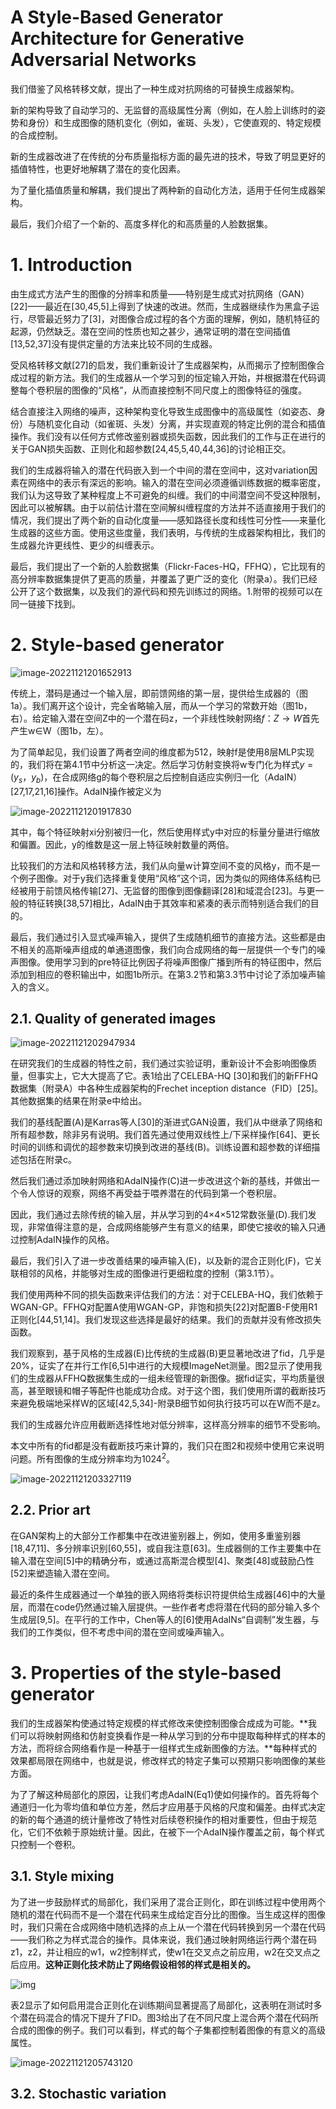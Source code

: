 # **A Style-Based Generator Architecture for Generative Adversarial Networks**

我们借鉴了风格转移文献，提出了一种生成对抗网络的可替换生成器架构。

新的架构导致了自动学习的、无监督的高级属性分离（例如，在人脸上训练时的姿势和身份）和生成图像的随机变化（例如，雀斑、头发），它使直观的、特定规模的合成控制。

新的生成器改进了在传统的分布质量指标方面的最先进的技术，导致了明显更好的插值特性，也更好地解耦了潜在的变化因素。

为了量化插值质量和解耦，我们提出了两种新的自动化方法，适用于任何生成器架构。

最后，我们介绍了一个新的、高度多样化的和高质量的人脸数据集。

# **1. Introduction**

由生成式方法产生的图像的分辨率和质量——特别是生成式对抗网络（GAN）[22]——最近在[30,45,5]上得到了快速的改进。然而，生成器继续作为黑盒子运行，尽管最近努力了[3]，对图像合成过程的各个方面的理解，例如，随机特征的起源，仍然缺乏。潜在空间的性质也知之甚少，通常证明的潜在空间插值[13,52,37]没有提供定量的方法来比较不同的生成器。

受风格转移文献[27]的启发，我们重新设计了生成器架构，从而揭示了控制图像合成过程的新方法。我们的生成器从一个学习到的恒定输入开始，并根据潜在代码调整每个卷积层的图像的“风格”，从而直接控制不同尺度上的图像特征的强度。

结合直接注入网络的噪声，这种架构变化导致生成图像中的高级属性（如姿态、身份）与随机变化自动（如雀斑、头发）分离，并实现直观的特定比例的混合和插值操作。我们没有以任何方式修改鉴别器或损失函数，因此我们的工作与正在进行的关于GAN损失函数、正则化和超参数[24,45,5,40,44,36]的讨论相正交。

我们的生成器将输入的潜在代码嵌入到一个中间的潜在空间中，这对variation因素在网络中的表示有深远的影响。输入的潜在空间必须遵循训练数据的概率密度，我们认为这导致了某种程度上不可避免的纠缠。我们的中间潜空间不受这种限制，因此可以被解耦。由于以前估计潜在空间解纠缠程度的方法并不适直接用于我们的情况，我们提出了两个新的自动化度量——感知路径长度和线性可分性——来量化生成器的这些方面。使用这些度量，我们表明，与传统的生成器架构相比，我们的生成器允许更线性、更少的纠缠表示。

最后，我们提出了一个新的人脸数据集（Flickr-Faces-HQ，FFHQ），它比现有的高分辨率数据集提供了更高的质量，并覆盖了更广泛的变化（附录a）。我们已经公开了这个数据集，以及我们的源代码和预先训练过的网络。1.附带的视频可以在同一链接下找到。

# **2. Style-based generator**

![image-20221121201652913](image/image-20221121201652913.png)

传统上，潜码是通过一个输入层，即前馈网络的第一层，提供给生成器的（图1a）。我们离开这个设计，完全省略输入层，而从一个学习的常数开始（图1b，右）。给定输入潜在空间Z中的一个潜在码z，一个非线性映射网络$f： Z→W$首先产生w∈W（图1b，左）。

为了简单起见，我们设置了两者空间的维度都为512，映射f是使用8层MLP实现的，我们将在第4.1节中分析这一决定。然后学习仿射变换将w专门化为样式$y =(y_s，y_b)$，在合成网络g的每个卷积层之后控制自适应实例归一化（AdaIN）[27,17,21,16]操作。AdaIN操作被定义为

![image-20221121201917830](image/image-20221121201917830.png)

其中，每个特征映射xi分别被归一化，然后使用样式y中对应的标量分量进行缩放和偏置。因此，y的维数是这一层上特征映射数量的两倍。

比较我们的方法和风格转移方法，我们从向量w计算空间不变的风格y，而不是一个例子图像。对于y我们选择重复使用“风格”这个词，因为类似的网络体系结构已经被用于前馈风格传输[27]、无监督的图像到图像翻译[28]和域混合[23]。与更一般的特征转换[38,57]相比，AdaIN由于其效率和紧凑的表示而特别适合我们的目的。

最后，我们通过引入显式噪声输入，提供了生成随机细节的直接方法。这些都是由不相关的高斯噪声组成的单通道图像，我们向合成网络的每一层提供一个专门的噪声图像。使用学习到的pre特征比例因子将噪声图像广播到所有的特征图中，然后添加到相应的卷积输出中，如图1b所示。在第3.2节和第3.3节中讨论了添加噪声输入的含义。

## **2.1. Quality of generated images**

![image-20221121202947934](image/image-20221121202947934.png)

在研究我们的生成器的特性之前，我们通过实验证明，重新设计不会影响图像质量，但事实上，它大大提高了它。表1给出了CELEBA-HQ [30]和我们的新FFHQ数据集（附录A）中各种生成器架构的Frechet inception distance（FID）[25]。其他数据集的结果在附录e中给出。

我们的基线配置(A)是Karras等人[30]的渐进式GAN设置，我们从中继承了网络和所有超参数，除非另有说明。我们首先通过使用双线性上/下采样操作[64]、更长时间的训练和调优的超参数来切换到改进的基线(B)。训练设置和超参数的详细描述包括在附录c。

然后我们通过添加映射网络和AdaIN操作(C)进一步改进这个新的基线，并做出一个令人惊讶的观察，网络不再受益于喂养潜在的代码到第一个卷积层。

因此，我们通过去除传统的输入层，并从学习到的4×4×512常数张量(D).我们发现，非常值得注意的是，合成网络能够产生有意义的结果，即使它接收的输入只通过控制AdaIN操作的风格。

最后，我们引入了进一步改善结果的噪声输入(E)，以及新的混合正则化(F)，它关联相邻的风格，并能够对生成的图像进行更细粒度的控制（第3.1节）。

我们使用两种不同的损失函数来评估我们的方法：对于CELEBA-HQ，我们依赖于WGAN-GP。FFHQ对配置A使用WGAN-GP，非饱和损失[22]对配置B-F使用R1正则化[44,51,14]。我们发现这些选择是最好的结果。我们的贡献并没有修改损失函数。

我们观察到，基于风格的生成器(E)比传统的生成器(B)更显著地改进了fid，几乎是20%，证实了在并行工作[6,5]中进行的大规模ImageNet测量。图2显示了使用我们的生成器从FFHQ数据集生成的一组未经管理的新图像。据fid证实，平均质量很高，甚至眼镜和帽子等配件也能成功合成。对于这个图，我们使用所谓的截断技巧来避免极端地采样W的区域[42,5,34]-附录B细节如何执行技巧可以在W而不是z。

我们的生成器允许应用截断选择性地对低分辨率，这样高分辨率的细节不受影响。

本文中所有的fid都是没有截断技巧来计算的，我们只在图2和视频中使用它来说明问题。所有图像的生成分辨率均为$1024^2$。

![image-20221121203327119](image/image-20221121203327119.png)

## **2.2. Prior art**

在GAN架构上的大部分工作都集中在改进鉴别器上，例如，使用多重鉴别器[18,47,11]、多分辨率识别[60,55]，或自我注意[63]。生成器侧的工作主要集中在输入潜在空间[5]中的精确分布，或通过高斯混合模型[4]、聚类[48]或鼓励凸性[52]来塑造输入潜在空间。

最近的条件生成器通过一个单独的嵌入网络将类标识符提供给生成器[46]中的大量层，而潜在code仍然通过输入层提供。一些作者考虑将潜在代码的部分输入多个生成层[9,5]。在平行的工作中，Chen等人的[6]使用AdaINs“自调制”发生器，与我们的工作类似，但不考虑中间的潜在空间或噪声输入。

# **3. Properties of the style-based generator**

我们的生成器架构使通过特定规模的样式修改来使控制图像合成成为可能。**我们可以将映射网络和仿射变换看作是一种从学习到的分布中提取每种样式的样本的方法，而将综合网络看作是一种基于一组样式生成新图像的方法。**每种样式的效果都局限在网络中，也就是说，修改样式的特定子集可以预期只影响图像的某些方面。

为了了解这种局部化的原因，让我们考虑AdaIN(Eq1)使如何操作的。首先将每个通道归一化为零均值和单位方差，然后才应用基于风格的尺度和偏差。由样式决定的新的每个通道的统计量修改了特性对后续卷积操作的相对重要性，但由于规范化，它们不依赖于原始统计量。因此，在被下一个AdaIN操作覆盖之前，每个样式只控制一个卷积。

## **3.1. Style mixing**

为了进一步鼓励样式的局部化，我们采用了混合正则化，即在训练过程中使用两个随机的潜在代码而不是一个潜在代码来生成给定百分比的图像。当生成这样的图像时，我们只需在合成网络中随机选择的点上从一个潜在代码转换到另一个潜在代码——我们称之为样式混合的操作。具体来说，我们通过映射网络运行两个潜在码z1，z2，并让相应的w1，w2控制样式，使w1在交叉点之前应用，w2在交叉点之后应用。**这种正则化技术防止了网络假设相邻的样式是相关的。**

![img](image/728da9773912b31bd6895c8bf28ebd7cd8b4e1cc.jpeg@f_auto)

表2显示了如何启用混合正则化在训练期间显著提高了局部化，这表明在测试时多个潜在码混合的情况下提升了FID。图3给出了在不同尺度上混合两个潜在代码所合成的图像的例子。我们可以看到，样式的每个子集都控制着图像的有意义的高级属性。

![image-20221121205743120](image/image-20221121205743120.png)

## **3.2. Stochastic variation**